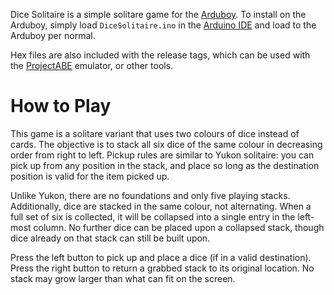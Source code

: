 Dice Solitaire is a simple solitare game for the [Arduboy].
To install on the Arduboy, simply load ``DiceSolitaire.ino`` in the
[Arduino IDE][arduino] and load to the Arduboy per normal.

Hex files are also included with the release tags, which
can be used with the [ProjectABE] emulator, or other tools.

[Arduboy]: https://www.arduboy.com/
[arduino]: https://www.arduino.cc/en/software
[ProjectABE]: https://github.com/felipemanga/ProjectABE

# How to Play

This game is a solitare variant that uses two colours of dice
instead of cards. The objective is to stack all six dice of
the same colour in decreasing order from right to left. Pickup
rules are similar to Yukon solitaire: you can pick up from
any position in the stack, and place so long as the destination
position is valid for the item picked up.

Unlike Yukon, there are no foundations and only five playing
stacks. Additionally, dice are stacked in the same colour,
not alternating. When a full set of six is collected, it will
be collapsed into a single entry in the left-most column. No
further dice can be placed upon a collapsed stack, though
dice already on that stack can still be built upon.

Press the left button to pick up and place a dice (if in a
valid destination). Press the right button to return a grabbed
stack to its original location. No stack may grow larger
than what can fit on the screen.
